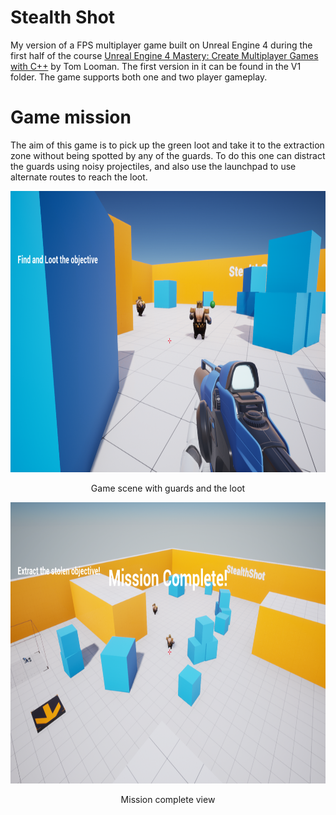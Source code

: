 # Stealth Shot
My version of a FPS multiplayer game built on Unreal Engine 4 during the first half of the course [Unreal Engine 4 Mastery: Create Multiplayer Games with C++](https://www.udemy.com/course/unrealengine-cpp/) by Tom Looman.
The first version in it can be found in the V1 folder. The game supports both one and two player gameplay.

# Game mission
The aim of this game is to pick up the green loot and take it to the extraction zone without being spotted by any of the guards. To do this one can distract the guards using noisy projectiles, and also use the launchpad to use alternate routes to reach the loot.

<p align="center">
<img width="800" height="450" src="https://github.com/priyanka1706/Stealth-Shot/blob/master/V1/GamePlay.png"> </p>
<p align="center"> Game scene with guards and the loot </p>

<p align="center">
<img width="800" height="450" src="https://github.com/priyanka1706/Stealth-Shot/blob/master/V1/MissionComplete.png"> </p>
<p align="center"> Mission complete view </p>
